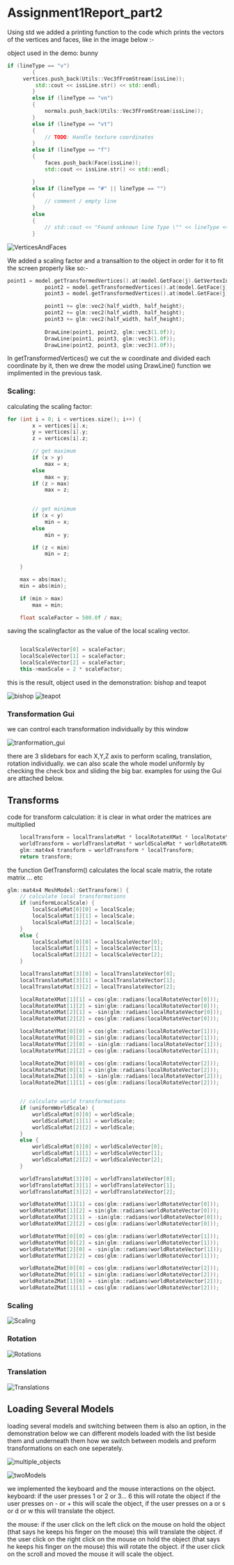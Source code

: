 # Assignment1Report_part2

Using std we added a printing function to the code which prints the vectors of the vertices and faces, like in the image below :-

object used in the demo: bunny

```c++
if (lineType == "v")
		{
     vertices.push_back(Utils::Vec3fFromStream(issLine));
		 std::cout << issLine.str() << std::endl;
		}
		else if (lineType == "vn")
		{
			normals.push_back(Utils::Vec3fFromStream(issLine));
		}
		else if (lineType == "vt")
		{
			// TODO: Handle texture coordinates
		}
		else if (lineType == "f")
		{
			faces.push_back(Face(issLine));
			std::cout << issLine.str() << std::endl;

		}
		else if (lineType == "#" || lineType == "")
		{
			// comment / empty line
		}
		else
		{
			// std::cout << "Found unknown line Type \"" << lineType << "\"";
		}
```

![VerticesAndFaces](part2Pics/VerticesAndFaces.jpg)

We added a scaling factor and a transaltion to the object in order for it to fit the screen properly like so:-
```c++
point1 = model.getTransformedVertices().at(model.GetFace(j).GetVertexIndex(0) - 1);
			point2 = model.getTransformedVertices().at(model.GetFace(j).GetVertexIndex(1) - 1);
			point3 = model.getTransformedVertices().at(model.GetFace(j).GetVertexIndex(2) - 1);

			point1 += glm::vec2(half_width, half_height);
			point2 += glm::vec2(half_width, half_height);
			point3 += glm::vec2(half_width, half_height);
			
			DrawLine(point1, point2, glm::vec3(1.0f));
			DrawLine(point1, point3, glm::vec3(1.0f));
			DrawLine(point2, point3, glm::vec3(1.0f));
```
In getTransformedVertices() we cut the w coordinate and divided each coordinate by it, then we drew the model using DrawLine() function we implimented in the previous task.

### Scaling:
calculating the scaling factor:
``` c++
for (int i = 0; i < vertices.size(); i++) {
        x = vertices[i].x;
        y = vertices[i].y;
        z = vertices[i].z;

        // get maximum
        if (x > y) 
            max = x;
        else 
            max = y;
        if (z > max) 
            max = z;
        

        // get minimum
        if (x < y) 
            min = x;
        else
            min = y;

        if (z < min) 
            min = z;
        
    }

    max = abs(max);
    min = abs(min);

    if (min > max)
        max = min;

    float scaleFactor = 500.0f / max;

```
saving the scalingfactor as the value of the local scaling vector.

```C++

    localScaleVector[0] = scaleFactor;
    localScaleVector[1] = scaleFactor;
    localScaleVector[2] = scaleFactor;
    this->maxScale = 2 * scaleFactor;
```

this is the result, object used in the demonstration: bishop and teapot

![bishop](part2Pics/bishop.jpg)
![teapot](part2Pics/teapot.jpg)

### Transformation Gui
we can control each transformation individually by this window

![tranformation_gui](part2Pics/transformation_gui.jpg)

there are 3 slidebars for each X,Y,Z axis to perform scaling, translation, rotation individually.
we can also scale the whole model uniformly by checking the check box and sliding the big bar.
examples for using the Gui are attached below.

## Transforms
code for transform calculation:
it is clear in what order the matrices are multiplied
```c++
    localTransform = localTranslateMat * localRotateXMat * localRotateYMat *     localRotateZMat * localScaleMat;
    worldTransform = worldTranslateMat * worldScaleMat * worldRotateXMat *       worldRotateYMat * worldRotateZMat;
    glm::mat4x4 transform = worldTransform * localTransform;
    return transform;
 ```  
the function GetTransform() calculates the local scale matrix, the rotate matrix ... etc

```c++
glm::mat4x4 MeshModel::GetTransform() {
    // calculate local transformations
    if (uniformLocalScale) {
        localScaleMat[0][0] = localScale;
        localScaleMat[1][1] = localScale;
        localScaleMat[2][2] = localScale;
    }
    else {
        localScaleMat[0][0] = localScaleVector[0];
        localScaleMat[1][1] = localScaleVector[1];
        localScaleMat[2][2] = localScaleVector[2];
    }

    localTranslateMat[3][0] = localTranslateVector[0];
    localTranslateMat[3][1] = localTranslateVector[1];
    localTranslateMat[3][2] = localTranslateVector[2];

    localRotateXMat[1][1] = cos(glm::radians(localRotateVector[0]));
    localRotateXMat[1][2] = sin(glm::radians(localRotateVector[0]));
    localRotateXMat[2][1] = -sin(glm::radians(localRotateVector[0]));
    localRotateXMat[2][2] = cos(glm::radians(localRotateVector[0]));

    localRotateYMat[0][0] = cos(glm::radians(localRotateVector[1]));
    localRotateYMat[0][2] = sin(glm::radians(localRotateVector[1]));
    localRotateYMat[2][0] = -sin(glm::radians(localRotateVector[1]));
    localRotateYMat[2][2] = cos(glm::radians(localRotateVector[1]));

    localRotateZMat[0][0] = cos(glm::radians(localRotateVector[2]));
    localRotateZMat[0][1] = sin(glm::radians(localRotateVector[2]));
    localRotateZMat[1][0] = -sin(glm::radians(localRotateVector[2]));
    localRotateZMat[1][1] = cos(glm::radians(localRotateVector[2]));


    // calculate world transformations
    if (uniformWorldScale) {
        worldScaleMat[0][0] = worldScale;
        worldScaleMat[1][1] = worldScale;
        worldScaleMat[2][2] = worldScale;
    }
    else {
        worldScaleMat[0][0] = worldScaleVector[0];
        worldScaleMat[1][1] = worldScaleVector[1];
        worldScaleMat[2][2] = worldScaleVector[2];
    }

    worldTranslateMat[3][0] = worldTranslateVector[0];
    worldTranslateMat[3][1] = worldTranslateVector[1];
    worldTranslateMat[3][2] = worldTranslateVector[2];

    worldRotateXMat[1][1] = cos(glm::radians(worldRotateVector[0]));
    worldRotateXMat[1][2] = sin(glm::radians(worldRotateVector[0]));
    worldRotateXMat[2][1] = -sin(glm::radians(worldRotateVector[0]));
    worldRotateXMat[2][2] = cos(glm::radians(worldRotateVector[0]));

    worldRotateYMat[0][0] = cos(glm::radians(worldRotateVector[1]));
    worldRotateYMat[0][2] = sin(glm::radians(worldRotateVector[1]));
    worldRotateYMat[2][0] = -sin(glm::radians(worldRotateVector[1]));
    worldRotateYMat[2][2] = cos(glm::radians(worldRotateVector[1]));

    worldRotateZMat[0][0] = cos(glm::radians(worldRotateVector[2]));
    worldRotateZMat[0][1] = sin(glm::radians(worldRotateVector[2]));
    worldRotateZMat[1][0] = -sin(glm::radians(worldRotateVector[2]));
    worldRotateZMat[1][1] = cos(glm::radians(worldRotateVector[2]));

```

### Scaling
![Scaling](part2Pics/Scaling.gif)

### Rotation
![Rotations](part2Pics/Rotations.gif)

### Translation
![Translations](part2Pics/Translations.gif)

## Loading Several Models
loading several models and switching between them is also an option, in the demonstration below we can different models loaded with the list beside them and underneath them how we switch between models and preform transformations on each one seperately.

![multiple_objects](part2Pics/multiple_objects.jpg)

![twoModels](part2Pics/twoModels.gif)


we implemented the keyboard and the mouse interactions on the object.
keyboard:
if the user presses 1 or 2 or 3... 6 this will rotate the object
if the user presses on - or + this will scale the object,
if the user presses on a or s or d or w this will translate the object.

the mouse:
if the user click on the left click on the mouse on hold the object
(that says he keeps his finger on the mouse) this will translate the object.
if the user click on the right click on the mouse on hold the object
(that says he keeps his finger on the mouse) this will rotate the object.
if the user click on the scroll and moved the mouse it will scale the object.


